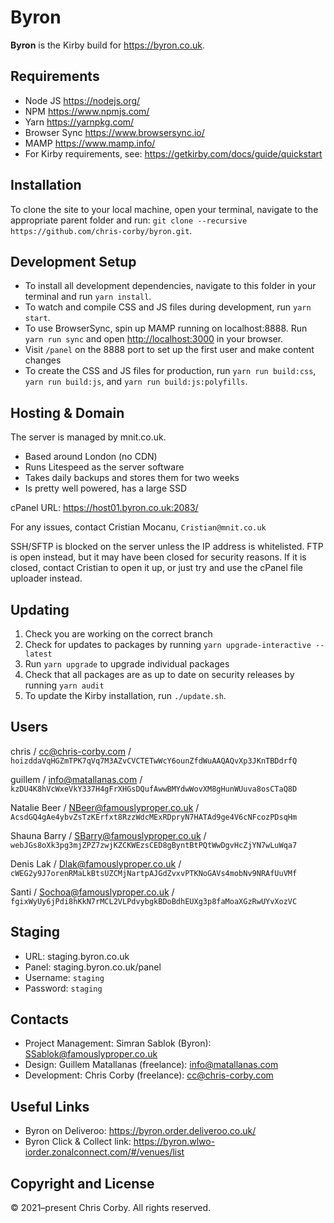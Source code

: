 # Byron

**Byron** is the Kirby build for https://byron.co.uk.

## Requirements

- Node JS <https://nodejs.org/>
- NPM <https://www.npmjs.com/>
- Yarn <https://yarnpkg.com/>
- Browser Sync <https://www.browsersync.io/>
- MAMP <https://www.mamp.info/>
- For Kirby requirements, see: https://getkirby.com/docs/guide/quickstart

## Installation

To clone the site to your local machine, open your terminal, navigate to the appropriate parent folder and run: `git clone --recursive https://github.com/chris-corby/byron.git`.

## Development Setup

- To install all development dependencies, navigate to this folder in your terminal and run `yarn install`.
- To watch and compile CSS and JS files during development, run `yarn start`.
- To use BrowserSync, spin up MAMP running on localhost:8888. Run `yarn run sync` and open [http://localhost:3000](http://localhost:3000) in your browser.
- Visit `/panel` on the 8888 port to set up the first user and make content changes
- To create the CSS and JS files for production, run `yarn run build:css`, `yarn run build:js`, and `yarn run build:js:polyfills`.

## Hosting & Domain

The server is managed by mnit.co.uk.

- Based around London (no CDN)
- Runs Litespeed as the server software
- Takes daily backups and stores them for two weeks
- Is pretty well powered, has a large SSD

cPanel URL: https://host01.byron.co.uk:2083/

For any issues, contact Cristian Mocanu, `Cristian@mnit.co.uk`

SSH/SFTP is blocked on the server unless the IP address is whitelisted. FTP is open instead, but it may have been closed for security reasons. If it is closed, contact Cristian to open it up, or just try and use the cPanel file uploader instead.

## Updating

1. Check you are working on the correct branch
1. Check for updates to packages by running `yarn upgrade-interactive --latest`
1. Run `yarn upgrade` to upgrade individual packages
1. Check that all packages are as up to date on security releases by running `yarn audit`
1. To update the Kirby installation, run `./update.sh`.

## Users

chris / cc@chris-corby.com / `hoizddaVqHGZmTPK7qVq7M3AZvCVCTETwWcY6ounZfdWuAAQAQvXp3JKnTBDdrfQ`

guillem / info@matallanas.com / `kzDU4K8hVcWxeVkY337H4gFrXHGsDQufAwwBMYdwWovXM8gHunWUuva8osCTaQ8D`

Natalie Beer / NBeer@famouslyproper.co.uk / `AcsdGQ4gAe4ybvZsTzKErfxt8RzzWdcMExRDpryN7HATAd9ge4V6cNFcozPDsqHm`

Shauna Barry / SBarry@famouslyproper.co.uk / `webJGs8oXk3pg3mjZPZ7zwjKZCKWEzsCED8gByntBtPQtWwDgvHcZjYN7wLuWqa7`

Denis Lak / Dlak@famouslyproper.co.uk / `cWEG2y9J7orenRMaLkBtsUZCMjNartpAJGdZvxvPTKNoGAVs4mobNv9NRAfUuVMf`

Santi / Sochoa@famouslyproper.co.uk / `fgixWyUy6jPdi8hKkN7rMCL2VLPdvybgkBDoBdhEUXg3p8faMoaXGzRwUYvXozVC`

## Staging

- URL: staging.byron.co.uk
- Panel: staging.byron.co.uk/panel
- Username: `staging`
- Password: `staging`

## Contacts

- Project Management: Simran Sablok (Byron): <SSablok@famouslyproper.co.uk>
- Design: Guillem Matallanas (freelance): <info@matallanas.com>
- Development: Chris Corby (freelance): <cc@chris-corby.com>

## Useful Links

- Byron on Deliveroo: https://byron.order.deliveroo.co.uk/
- Byron Click & Collect link: https://byron.wlwo-iorder.zonalconnect.com/#/venues/list

## Copyright and License

© 2021–present Chris Corby. All rights reserved.

